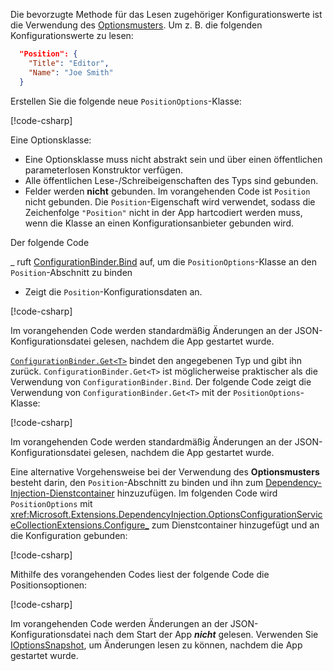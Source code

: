 Die bevorzugte Methode für das Lesen zugehöriger Konfigurationswerte ist die Verwendung des [Optionsmusters](xref:fundamentals/configuration/options). Um z. B. die folgenden Konfigurationswerte zu lesen:

```json
  "Position": {
    "Title": "Editor",
    "Name": "Joe Smith"
  }
```

Erstellen Sie die folgende neue `PositionOptions`-Klasse:

[!code-csharp[](~/fundamentals/configuration/index/samples/3.x/ConfigSample/Options/PositionOptions.cs?name=snippet)]

Eine Optionsklasse:

* Eine Optionsklasse muss nicht abstrakt sein und über einen öffentlichen parameterlosen Konstruktor verfügen.
* Alle öffentlichen Lese-/Schreibeigenschaften des Typs sind gebunden.
* Felder werden **nicht** gebunden. Im vorangehenden Code ist `Position` nicht gebunden. Die `Position`-Eigenschaft wird verwendet, sodass die Zeichenfolge `"Position"` nicht in der App hartcodiert werden muss, wenn die Klasse an einen Konfigurationsanbieter gebunden wird.

Der folgende Code

_ ruft [ConfigurationBinder.Bind](xref:Microsoft.Extensions.Configuration.ConfigurationBinder.Bind*) auf, um die `PositionOptions`-Klasse an den `Position`-Abschnitt zu binden
* Zeigt die `Position`-Konfigurationsdaten an.

[!code-csharp[](~/fundamentals/configuration/index/samples/3.x/ConfigSample/Pages/Test22.cshtml.cs?name=snippet)]

Im vorangehenden Code werden standardmäßig Änderungen an der JSON-Konfigurationsdatei gelesen, nachdem die App gestartet wurde.

[`ConfigurationBinder.Get<T>`](xref:Microsoft.Extensions.Configuration.ConfigurationBinder.Get*) bindet den angegebenen Typ und gibt ihn zurück. `ConfigurationBinder.Get<T>` ist möglicherweise praktischer als die Verwendung von `ConfigurationBinder.Bind`. Der folgende Code zeigt die Verwendung von `ConfigurationBinder.Get<T>` mit der `PositionOptions`-Klasse:

[!code-csharp[](~/fundamentals/configuration/index/samples/3.x/ConfigSample/Pages/Test21.cshtml.cs?name=snippet)]

Im vorangehenden Code werden standardmäßig Änderungen an der JSON-Konfigurationsdatei gelesen, nachdem die App gestartet wurde.

Eine alternative Vorgehensweise bei der Verwendung des **Optionsmusters** besteht darin, den `Position`-Abschnitt zu binden und ihn zum [Dependency-Injection-Dienstcontainer](xref:fundamentals/dependency-injection) hinzuzufügen. Im folgenden Code wird `PositionOptions` mit <xref:Microsoft.Extensions.DependencyInjection.OptionsConfigurationServiceCollectionExtensions.Configure_> zum Dienstcontainer hinzugefügt und an die Konfiguration gebunden:

[!code-csharp[](~/fundamentals/configuration/index/samples/3.x/ConfigSample/Startup.cs?name=snippet)]

Mithilfe des vorangehenden Codes liest der folgende Code die Positionsoptionen:

[!code-csharp[](~/fundamentals/configuration/index/samples/3.x/ConfigSample/Pages/Test2.cshtml.cs?name=snippet)]

Im vorangehenden Code werden Änderungen an der JSON-Konfigurationsdatei nach dem Start der App ***nicht*** gelesen. Verwenden Sie [IOptionsSnapshot](xref:fundamentals/configuration/options#ios), um Änderungen lesen zu können, nachdem die App gestartet wurde.
